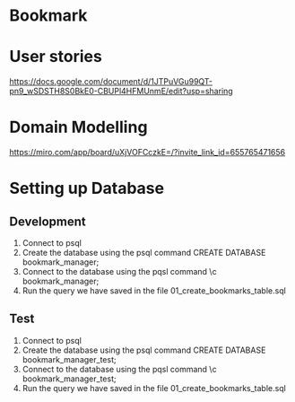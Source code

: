 # Bookmark

# User stories

https://docs.google.com/document/d/1JTPuVGu99QT-pn9_wSDSTH8S0BkE0-CBUPl4HFMUnmE/edit?usp=sharing

# Domain Modelling

https://miro.com/app/board/uXjVOFCczkE=/?invite_link_id=655765471656

# Setting up Database

## Development

1. Connect to psql
2. Create the database using the psql command CREATE DATABASE bookmark_manager;
3. Connect to the database using the pqsl command \c bookmark_manager;
4. Run the query we have saved in the file 01_create_bookmarks_table.sql

## Test

1. Connect to psql
2. Create the database using the psql command CREATE DATABASE bookmark_manager_test;
3. Connect to the database using the pqsl command \c bookmark_manager_test;
4. Run the query we have saved in the file 01_create_bookmarks_table.sql